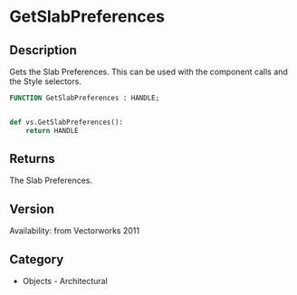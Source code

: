 # GetSlabPreferences

## Description
Gets the Slab Preferences. This can be used with the component calls and the Style selectors.

```pascal
FUNCTION GetSlabPreferences : HANDLE;
```

```python

def vs.GetSlabPreferences():
    return HANDLE
```

## Returns
The Slab Preferences.

## Version
Availability: from Vectorworks 2011
## Category
* Objects - Architectural

